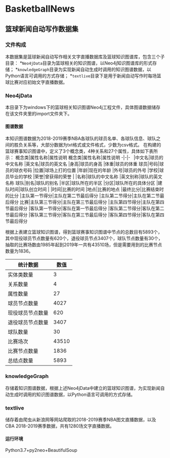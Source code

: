 # BasketballNews
## 篮球新闻自动写作数据集
### 文件构成
本数据集是篮球新闻自动写作相关文字直播数据库及篮球知识图谱库，包含三个子目录：
*`Neo4jData`目录为篮球相关的知识图谱，以Neo4j知识图谱库的形式存储；
*`knowledgeGraph`目录为实现新闻自动生成时调用的知识图谱数据，以Python语言可调用的方式存储；
*`textlive`目录下是用于新闻自动写作时每场篮球比赛对应初始文字直播数据。

### Neo4jData
本目录下为windows下的篮球相关知识图谱Neo4j工程文件，具体图谱数据储存在该文件夹里的import文件夹下。

#### 图谱数据
本知识图谱数据为2018-2019赛季NBA各球队的球员名单、各球队信息、球队之间的胜负关系等，大部分数据为txt格式或文件格式，少数为csv格式。
在构建的篮球赛事知识图谱中，定义了3个概念类，4种关系和27个属性，具体如下表所示： 
概念类|属性名称|属性说明
概念类|属性名称|属性说明
-|-|-
` `|中文名|球员的中文名称
|英文名|球员的英文名
|身高|球员的身高
|体重|球员的体重
球员|号码|球员的球衣号码
|位置|球场上打的位置
|年龄|现在的年龄
|外号|球员的外号
|学校|球员毕业的学校
|荣誉|曾获得的荣誉
|
|名称|球队的中文名称
|英文别称|球队的英文名称
球队|别名|球队的别名
|半区|球队所在的半区
|分区|球队所在的具体分区
|建队时间|球队创立时间
|
|时间|比赛的时间
|地点|比赛的地点
|最终比分|比赛结束时的比分
|主队第一节得分|主队在第二节最后得分
|主队第二节得分|主队在第二节最后得分
比赛|主队第三节得分|主队在第三节最后得分
|主队第四节得分|主队在第四节最后得分
|客队第一节得分|客队在第一节最后得分
|客队第二节得分|客队在第二节最后得分
|客队第三节得分|客队在第三节最后得分
|客队第四节得分|客队在第四节最后得分

根据上表建立篮球知识图谱，得到篮球赛事知识图谱中节点的总数目有5893个，其中现役球员节点数量有620个，退役球员节点3407个，球队节点数量有30个，抽取的比赛场数由1985年起到2019年一共有43510场，但是需要用到的比赛节点数量为1836。

统计数据|数值
-|-
实体类数量|3
关系数量|4
属性数量|27
球员节点数量|4027
现役球员节点数量|620
退役球员节点数量|3407
球队数量|30
比赛场次|43510
比赛节点数量|1836
总结点数量|5893

### knowledgeGraph
存储着知识图谱数据，根据上述Neo4jData中建立的篮球知识图谱，为实现新闻自动生成时调用的知识图谱数据，以Python语言可调用的方式存储。

### textlive 
储存着由爬虫从新浪网等网站爬取的2018-2019赛季NBA图文直播数据，以及CBA 2018-2019赛季数据，共有1280场文字直播数据。

#### 运行环境
Python3.7+py2neo+BeautifulSoup
